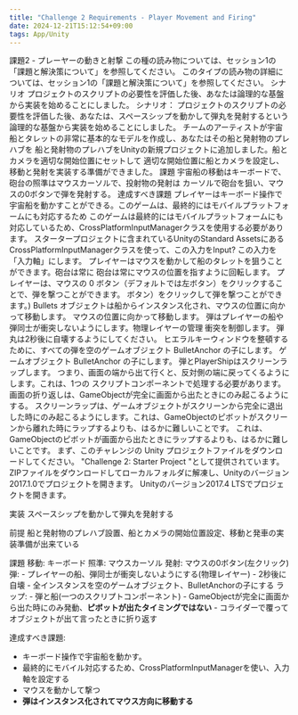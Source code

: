 ```yaml
---
title: "Challenge 2 Requirements - Player Movement and Firing"
date: 2024-12-21T15:12:54+09:00
tags: App/Unity
---
```


課題2 - プレーヤーの動きと射撃
この種の読み物については、セッション1の「課題と解決策について」を参照してください。
このタイプの読み物の詳細については、セッション1の「課題と解決策について」を参照してください。
シナリオ
プロジェクトのスクリプトの必要性を評価した後、あなたは論理的な基盤から実装を始めることにしました。
シナリオ： プロジェクトのスクリプトの必要性を評価した後、あなたは、スペースシップを動かして弾丸を発射するという論理的な基盤から実装を始めることにしました。
チームのアーティストが宇宙船とタレットの非常に基本的なモデルを作成し、あなたはその船と発射物のプレハブを
船と発射物のプレハブをUnityの新規プロジェクトに追加しました。船とカメラを適切な開始位置にセットして
適切な開始位置に船とカメラを設定し、移動と発射を実装する準備ができました。
課題
宇宙船の移動はキーボードで、砲台の照準はマウスカーソルで、投射物の発射は
カーソルで砲台を狙い、マウスの0ボタンで弾を発射する。
達成すべき課題
プレイヤーはキーボード操作で宇宙船を動かすことができる。このゲームは、最終的にはモバイルプラットフォームにも対応するため
このゲームは最終的にはモバイルプラットフォームにも対応しているため、CrossPlatformInputManagerクラスを使用する必要があります。
スタータープロジェクトに含まれているUnityのStandard AssetsにあるCrossPlatformInputManagerクラスを使って、この入力をInput?
この入力を「入力軸」にします。
プレイヤーはマウスを動かして船のタレットを狙うことができます。砲台は常に
砲台は常にマウスの位置を指すように回転します。
プレイヤーは、マウスの 0 ボタン（デフォルトでは左ボタン）をクリックすることで、弾を撃つことができます。
ボタン）をクリックして弾を撃つことができます。) Bullets オブジェクトは船からインスタンス化され、マウスの位置に向かって移動します。
マウスの位置に向かって移動します。
弾はプレイヤーの船や弾同士が衝突しないようにします。物理レイヤーの管理
衝突を制御します。
弾丸は2秒後に自壊するようにしてください。
ヒエラルキーウィンドウを整頓するために、すべての弾を空のゲームオブジェクト BulletAnchor の子にします。
ゲームオブジェクト BulletAnchor の子にします。
弾とPlayerShipはスクリーンラップします。
つまり、画面の端から出て行くと、反対側の端に戻ってくるようにします。これは、1つの
スクリプトコンポーネントで処理する必要があります。
画面の折り返しは、GameObjectが完全に画面から出たときにのみ起こるようにする。
スクリーンラップは、ゲームオブジェクトがスクリーンから完全に退出した時にのみ起こるようにします。これは、GameObjectのピボットがスクリーンから離れた時にラップするよりも、はるかに難しいことです。
これは、GameObjectのピボットが画面から出たときにラップするよりも、はるかに難しいことです。
まず、このチャレンジの Unity プロジェクトファイルをダウンロードしてください。
"Challenge 2: Starter Project "として提供されています。ZIPファイルをダウンロードしてローカルフォルダに解凍し、Unityのバージョン2017.1.0でプロジェクトを開きます。
Unityのバージョン2017.4 LTSでプロジェクトを開きます。


実装
	スペースシップを動かして弾丸を発射する
	
前提
	船と発射物のプレハブ設置、船とカメラの開始位置設定、移動と発車の実装準備が出来ている
	
課題
	移動: キーボード
	照準: マウスカーソル
	発射: マウスの0ボタン(左クリック)
	弾: 
		 - プレイヤーの船、弾同士が衝突しないようにする(物理レイヤー)
		 - 2秒後に自壊
		 - 全インスタンスを空のゲームオブジェクト、BulletAnchorの子にする
	ラップ:
	 	 - 弾と船(一つのスクリプトコンポーネント)
		 - GameObjectが完全に画面から出た時にのみ発動、**ピボットが出たタイミングではない**
		 - コライダーで覆ってオブジェクトが出て言ったときに折り返す
	
達成すべき課題:
- キーボード操作で宇宙船を動かす。
- 最終的にモバイル対応するため、CrossPlatformInputManagerを使い、入力軸を設定する
- マウスを動かして撃つ
- **弾はインスタンス化されてマウス方向に移動する**
		